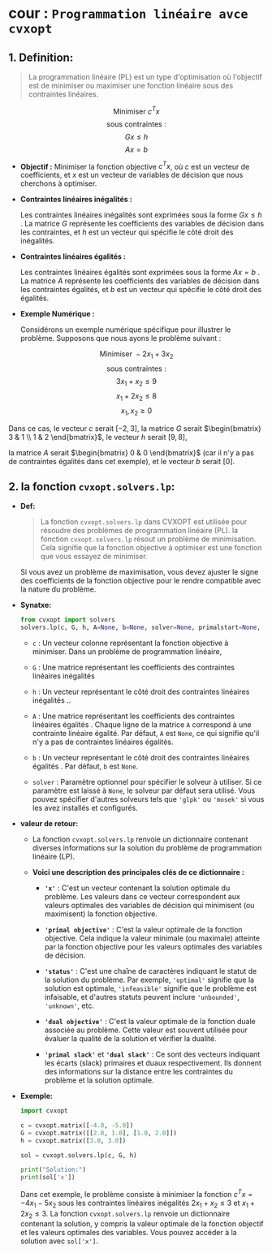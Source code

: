 # cour : **``Programmation linéaire avce cvxopt``**

## 1. **Definition:**

>La programmation linéaire (PL) est un type d'optimisation où l'objectif est de minimiser ou maximiser une fonction linéaire sous des contraintes linéaires.


$$ \text{Minimiser } c^T x$$
$$ \text{sous contraintes :}$$
$$ Gx \leq h$$
$$ Ax = b$$



- **Objectif :**
    Minimiser la fonction objective $c^T x$, où $c$ est un vecteur de coefficients, et $x$ est un vecteur de variables de décision que nous cherchons à optimiser.

- **Contraintes linéaires inégalités :**
    
    Les contraintes linéaires inégalités sont exprimées sous la forme $Gx \leq h$ .  La matrice $G$ représente les coefficients des variables de décision dans les contraintes, et $h$ est un vecteur qui spécifie le côté droit des inégalités.

- **Contraintes linéaires égalités :**

    Les contraintes linéaires égalités sont exprimées sous la forme $Ax = b$ . La matrice $A$ représente les coefficients des variables de décision dans les contraintes égalités, 
    et $b$ est un vecteur qui spécifie le côté droit des égalités.



- **Exemple Numérique :**

    Considérons un exemple numérique spécifique pour illustrer le problème. Supposons que nous ayons le problème suivant :

$$ \text{Minimiser } -2x_1 + 3x_2$$ 
$$ \text{sous contraintes :}$$ 
$$ 3x_1 + x_2 \leq 9$$ 
$$ x_1 + 2x_2 \leq 8$$ 
$$ x_1, x_2 \geq 0$$


Dans ce cas, le vecteur $c$ serait $[-2, 3]$, la matrice $G$ serait $\begin{bmatrix} 3 & 1 \\ 1 & 2 \end{bmatrix}$, le vecteur $h$ serait $[9, 8]$, 


la matrice $A$ serait  $\begin{bmatrix} 0 & 0 \end{bmatrix}$ (car il n'y a pas de contraintes égalités dans cet exemple),  et le vecteur $b$ serait $[0]$.




## 2. **la fonction ``cvxopt.solvers.lp``:**

- **Def:**
    
    >La fonction `cvxopt.solvers.lp` dans CVXOPT est utilisée pour résoudre des problèmes de programmation linéaire (PL). la fonction `cvxopt.solvers.lp` résout un problème de minimisation. Cela signifie que la fonction objective à optimiser est une fonction que vous essayez de minimiser.

    Si vous avez un problème de maximisation, vous devez ajuster le signe des coefficients de la fonction objective pour le rendre compatible avec la nature du problème. 
    


- **Synatxe:**

    ```python
    from cvxopt import solvers
    solvers.lp(c, G, h, A=None, b=None, solver=None, primalstart=None, dualstart=None, **kwargs)
    ```

    - `c` : Un vecteur colonne représentant la fonction objective à minimiser. Dans un problème de programmation linéaire, 
    
    - `G` : Une matrice représentant les coefficients des contraintes linéaires inégalités 
    

    - `h` : Un vecteur représentant le côté droit des contraintes linéaires inégalités ..

    - `A` : Une matrice représentant les coefficients des contraintes linéaires égalités . Chaque ligne de la matrice `A` correspond à une contrainte linéaire égalité. Par défaut, `A` est `None`, ce qui signifie qu'il n'y a pas de contraintes linéaires égalités.

    - `b` : Un vecteur représentant le côté droit des contraintes linéaires égalités . Par défaut, `b` est `None`.

    - `solver` : Paramètre optionnel pour spécifier le solveur à utiliser. Si ce paramètre est laissé à `None`, le solveur par défaut sera utilisé. Vous pouvez spécifier d'autres solveurs tels que `'glpk'` ou `'mosek'` si vous les avez installés et configurés.


- **valeur de retour:**

    - La fonction `cvxopt.solvers.lp` renvoie un dictionnaire contenant diverses informations sur la solution du problème de programmation linéaire (LP).
    
    - **Voici une description des principales clés de ce dictionnaire :**

        - **`'x'`** : C'est un vecteur contenant la solution optimale du problème. Les valeurs dans ce vecteur correspondent aux valeurs optimales des variables de décision qui minimisent (ou maximisent) la fonction objective.

        - **`'primal objective'`** : C'est la valeur optimale de la fonction objective. Cela indique la valeur minimale (ou maximale) atteinte par la fonction objective pour les valeurs optimales des variables de décision.

        - **`'status'`** : C'est une chaîne de caractères indiquant le statut de la solution du problème. Par exemple, `'optimal'` signifie que la solution est optimale, `'infeasible'` signifie que le problème est infaisable, et d'autres statuts peuvent inclure `'unbounded'`, `'unknown'`, etc.

        - **`'dual objective'`** : C'est la valeur optimale de la fonction duale associée au problème. Cette valeur est souvent utilisée pour évaluer la qualité de la solution et vérifier la dualité.

        - **`'primal slack'`** et **`'dual slack'`** : Ce sont des vecteurs indiquant les écarts (slack) primaires et duaux respectivement. Ils donnent des informations sur la distance entre les contraintes du problème et la solution optimale.


- **Exemple:**

    ```python
    import cvxopt

    c = cvxopt.matrix([-4.0, -5.0])
    G = cvxopt.matrix([[2.0, 1.0], [1.0, 2.0]])
    h = cvxopt.matrix([3.0, 3.0])

    sol = cvxopt.solvers.lp(c, G, h)

    print("Solution:")
    print(sol['x'])
    ```

    Dans cet exemple, le problème consiste à minimiser la fonction $c^T x = -4x_1 - 5x_2$  sous les contraintes linéaires inégalités $2x_1 + x_2 \leq 3$ et $x_1 + 2x_2 \leq 3$. La fonction `cvxopt.solvers.lp` renvoie un dictionnaire contenant la solution, y compris la valeur optimale de la fonction objectif et les valeurs optimales des variables. Vous pouvez accéder à la solution avec `sol['x']`.









